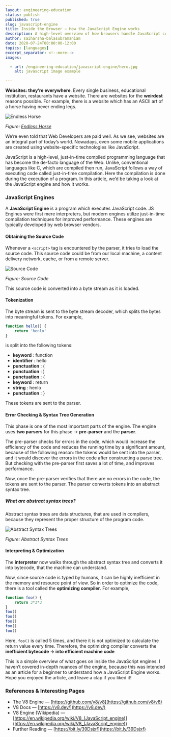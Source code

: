 ```yaml
---
layout: engineering-education
status: publish
published: true
slug: javascript-engine
title: Inside the Browser — How the JavaScript Engine works
description: A high-level overview of how browsers handle JavaScript code - computer program that executes JavaScript (JS) code.
author: saiharsha-balasubramaniam
date: 2020-07-24T00:00:00-12:00
topics: [languages]
excerpt_separator: <!--more-->
images:

  - url: /engineering-education/javascript-engine/hero.jpg
    alt: javascript image example

---
```

**Websites: they’re everywhere**. Every single business, educational institution, restaurants have a website. There are websites for the **weirdest** reasons possible. For example, there is a website which has an ASCII art of a horse having never ending legs.

![Endless Horse](/engineering-education/javascript-engine/horse.png)

*Figure: [Endless Horse](http://endless.horse/)*

We’re even told that Web Developers are paid well. As we see, websites are an integral part of today’s world. Nowadays, even some mobile applications are created using website-specific technologies like JavaScript.

JavaScript is a high-level, just-in-time compiled programming language that has become the de-facto language of the Web. Unlike, conventional languages like C, which are compiled then run, JavaScript follows a way of executing code called just-in-time compilation. Here the compilation is done during the execution of a program. In this article, we’d be taking a look at the JavaScript engine and how it works.

### JavaScript Engines
A **JavaScript Engine** is a program which executes JavaScript code. JS Engines were first mere interpreters, but modern engines utilize just-in-time compilation techniques for improved performance. These engines are typically developed by web browser vendors.

#### Obtaining the Source Code
Whenever a `<script>` tag is encountered by the parser, it tries to load the source code. This source code could be from our local machine, a content delivery network, cache, or from a remote server.

![Source Code](/engineering-education/javascript-engine/source.jpeg)

*Figure: Source Code*

This source code is converted into a byte stream as it is loaded.

#### Tokenization
The byte stream is sent to the byte stream decoder, which splits the bytes into meaningful tokens. For example,

```javascript
function hello() {
	return 'henlo'
}
```
is split into the following tokens:

- **keyword** : function
- **identifier** : hello
- **punctuation** : (
- **punctuation** : )
- **punctuation** : {
- **keyword** : return
- **string** : henlo
- **punctuation** : }

These tokens are sent to the parser.

#### Error Checking & Syntax Tree Generation
This phase is one of the most important parts of the engine. The engine uses **two parsers** for this phase -> **pre-parser** and the **parser**.

The pre-parser checks for errors in the code, which would increase the efficiency of the code and reduces the running time by a significant amount, because of the following reason: the tokens would be sent into the parser, and it would discover the errors in the code after constructing a parse tree. But checking with the pre-parser first saves a lot of time, and improves performance.

Now, once the pre-parser verifies that there are no errors in the code, the tokens are sent to the parser. The parser converts tokens into an abstract syntax tree.

##### What are abstract syntax trees?
Abstract syntax trees are data structures, that are used in compilers, because they represent the proper structure of the program code.

![Abstract Syntax Trees](/engineering-education/javascript-engine/ast.png)

*Figure: Abstract Syntax Trees*

#### Interpreting & Optimization
The **interpreter** now walks through the abstract syntax tree and converts it into bytecode, that the machine can understand.

Now, since source code is typed by humans, it can be highly inefficient in the memory and resource point of view. So in order to optimize the code, there is a tool called the **optimizing compiler**. For example,

```javascript
function foo() {
	return 3*3*3
}
foo()
foo()
foo()
foo()
foo()
```

Here, `foo()` is called 5 times, and there it is not optimized to calculate the return value every time. Therefore, the optimizing compiler converts the **inefficient bytecode → into efficient machine code**

This is a simple overview of what goes on inside the JavaScript engines. I haven’t covered in-depth nuances of the engine, because this was intended as an article for a beginner to understand how a JavaScript Engine works. Hope you enjoyed the article, and leave a clap if you liked it!

### References & Interesting Pages
- The V8 Engine — [https://github.com/v8/v8](https://github.com/v8/v8)
- V8 Docs — [https://v8.dev/](https://v8.dev/)
- V8 Engine (Wikipedia) — [https://en.wikipedia.org/wiki/V8_(JavaScript_engine)](https://en.wikipedia.org/wiki/V8_(JavaScript_engine))
- Further Reading — [https://bit.ly/39Dsjxf](https://bit.ly/39Dsjxf)
